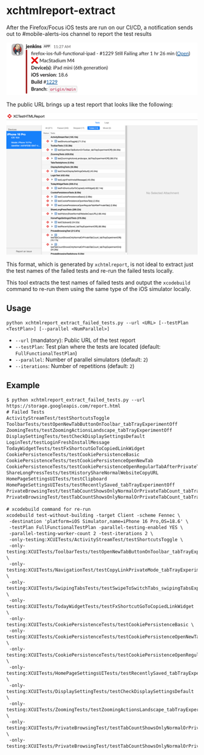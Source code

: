 # xchtmlreport-extract

After the Firefox/Focus iOS tests are run on our CI/CD, a notification
sends out to #mobile-alerts-ios channel to report the test results

![Sample test report](slack-message.png)

The public URL brings up a test report that looks like the following:

![Sample test report](sample-report.png)

This format, which is generated by `xchtmlreport`, is not ideal to
extract just the test names of the failed tests and re-run the failed
tests locally.

This tool extracts the test names of failed tests and output the
`xcodebuild` command to re-run them using the same type of the iOS
simulator locally.

## Usage
```
python xchtmlreport_extract_failed_tests.py --url <URL> [--testPlan <TestPlan>] [--parallel <NumParallel>]
```
* `--url` (mandatory): Public URL of the test report
* `--testPlan`: Test plan where the tests are located (default: `FullFunctionalTestPlan`)
* `--parallel`: Number of parallel simulators (default: `2`)
* `--iterations`: Number of repetitions (default: `2`)

## Example
```
$ python xchtmlreport_extract_failed_tests.py --url https://storage.googleapis.com/report.html
# Failed Tests
ActivityStreamTest/testShortcutsToggle
ToolbarTests/testOpenNewTabButtonOnToolbar_tabTrayExperimentOff
ZoomingTests/testZoomingActionsLandscape_tabTrayExperimentOff
DisplaySettingTests/testCheckDisplaySettingsDefault
LoginTest/testLoginFreshInstallMessage
TodayWidgetTests/testFxShortcutGoToCopiedLinkWidget
CookiePersistenceTests/testCookiePersistenceBasic
CookiePersistenceTests/testCookiePersistenceOpenNewTab
CookiePersistenceTests/testCookiePersistenceOpenRegularTabAfterPrivateTab
ShareLongPressTests/testHistoryShareNormalWebsiteCopyURL
HomePageSettingsUITests/testClipboard
HomePageSettingsUITests/testRecentlySaved_tabTrayExperimentOff
PrivateBrowsingTest/testTabCountShowsOnlyNormalOrPrivateTabCount_tabTrayExperimentOff
PrivateBrowsingTest/testTabCountShowsOnlyNormalOrPrivateTabCount_tabTrayExperimentOn

# xcodebuild command for re-run
xcodebuild test-without-building -target Client -scheme Fennec \
 -destination 'platform=iOS Simulator,name=iPhone 16 Pro,OS=18.6' \
 -testPlan FullFunctionalTestPlan -parallel-testing-enabled YES \
 -parallel-testing-worker-count 2 -test-iterations 2 \
 -only-testing:XCUITests/ActivityStreamTest/testShortcutsToggle \
 -only-testing:XCUITests/ToolbarTests/testOpenNewTabButtonOnToolbar_tabTrayExperimentOff \
 -only-testing:XCUITests/NavigationTest/testCopyLinkPrivateMode_tabTrayExperimentOff \
 -only-testing:XCUITests/SwipingTabsTests/testSwipeToSwitchTabs_swipingTabsExperimentOn \
 -only-testing:XCUITests/TodayWidgetTests/testFxShortcutGoToCopiedLinkWidget \
 -only-testing:XCUITests/CookiePersistenceTests/testCookiePersistenceBasic \
 -only-testing:XCUITests/CookiePersistenceTests/testCookiePersistenceOpenNewTab \
 -only-testing:XCUITests/CookiePersistenceTests/testCookiePersistenceOpenRegularTabAfterPrivateTab \
 -only-testing:XCUITests/HomePageSettingsUITests/testRecentlySaved_tabTrayExperimentOff \
 -only-testing:XCUITests/DisplaySettingTests/testCheckDisplaySettingsDefault \
 -only-testing:XCUITests/ZoomingTests/testZoomingActionsLandscape_tabTrayExperimentOff \
 -only-testing:XCUITests/PrivateBrowsingTest/testTabCountShowsOnlyNormalOrPrivateTabCount_tabTrayExperimentOff \
 -only-testing:XCUITests/PrivateBrowsingTest/testTabCountShowsOnlyNormalOrPrivateTabCount_tabTrayExperimentOn
````